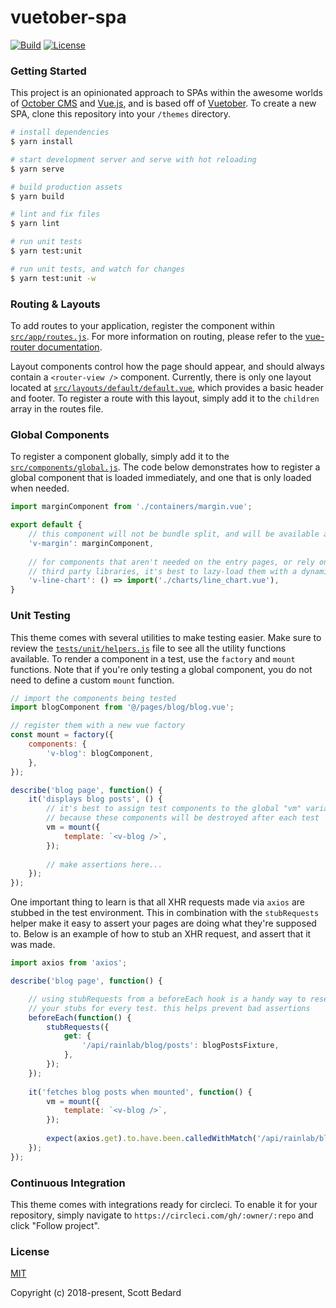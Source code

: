 # vuetober-spa

[![Build](https://img.shields.io/circleci/project/github/scottbedard/vuetober-spa.svg)](https://circleci.com/gh/scottbedard/vuetober-spa)
[![License](https://img.shields.io/badge/license-MIT-blue.svg)](https://github.com/scottbedard/vuetober-spa/blob/master/LICENSE)

### Getting Started

This project is an opinionated approach to SPAs within the awesome worlds of [October CMS](https://octobercms.com) and [Vue.js](https://vuejs.org), and is based off of [Vuetober](https://github.com/scottbedard/oc-vuetober-theme). To create a new SPA, clone this repository into your `/themes` directory.

```bash
# install dependencies
$ yarn install

# start development server and serve with hot reloading
$ yarn serve

# build production assets
$ yarn build

# lint and fix files
$ yarn lint

# run unit tests
$ yarn test:unit

# run unit tests, and watch for changes
$ yarn test:unit -w
```

### Routing & Layouts

To add routes to your application, register the component within [`src/app/routes.js`](https://github.com/scottbedard/vuetober-spa/blob/master/src/app/routes.js). For more information on routing, please refer to the [vue-router documentation](https://router.vuejs.org).

Layout components control how the page should appear, and should always contain a `<router-view />` component. Currently, there is only one layout located at [`src/layouts/default/default.vue`](https://github.com/scottbedard/vuetober-spa/blob/master/src/layouts/default/default.vue), which provides a basic header and footer. To register a route with this layout, simply add it to the `children` array in the routes file.

### Global Components

To register a component globally, simply add it to the [`src/components/global.js`](https://github.com/scottbedard/vuetober-spa/blob/master/src/components/global.js). The code below demonstrates how to register a global component that is loaded immediately, and one that is only loaded when needed.

```js
import marginComponent from './containers/margin.vue';

export default {
    // this component will not be bundle split, and will be available as <v-margin>
    'v-margin': marginComponent,
    
    // for components that aren't needed on the entry pages, or rely on heavy
    // third party libraries, it's best to lazy-load them with a dynamic import.
    'v-line-chart': () => import('./charts/line_chart.vue'),
}
```

### Unit Testing

This theme comes with several utilities to make testing easier. Make sure to review the [`tests/unit/helpers.js`](https://github.com/scottbedard/vuetober-spa/blob/master/tests/unit/helpers.js) file to see all the utility functions available. To render a component in a test, use the `factory` and `mount` functions. Note that if you're only testing a global component, you do not need to define a custom `mount` function.

```js
// import the components being tested
import blogComponent from '@/pages/blog/blog.vue';

// register them with a new vue factory
const mount = factory({
    components: {
        'v-blog': blogComponent,
    },
});

describe('blog page', function() {
    it('displays blog posts', () {
        // it's best to assign test components to the global "vm" variable
        // because these components will be destroyed after each test
        vm = mount({
            template: `<v-blog />`,
        });
        
        // make assertions here...
    });
});
```

One important thing to learn is that all XHR requests made via `axios` are stubbed in the test environment. This in combination with the `stubRequests` helper make it easy to assert your pages are doing what they're supposed to. Below is an example of how to stub an XHR request, and assert that it was made.

```js
import axios from 'axios';

describe('blog page', function() {

    // using stubRequests from a beforeEach hook is a handy way to reset
    // your stubs for every test. this helps prevent bad assertions
    beforeEach(function() {
        stubRequests({
            get: {
                '/api/rainlab/blog/posts': blogPostsFixture,
            },
        });
    });
    
    it('fetches blog posts when mounted', function() {
        vm = mount({
            template: `<v-blog />`,
        });
        
        expect(axios.get).to.have.been.calledWithMatch('/api/rainlab/blog/posts');
    });
});
```

### Continuous Integration

This theme comes with integrations ready for circleci. To enable it for your repository, simply navigate to `https://circleci.com/gh/:owner/:repo` and click "Follow project".

### License

[MIT](https://github.com/scottbedard/vuetober-spa/blob/master/LICENSE)

Copyright (c) 2018-present, Scott Bedard
